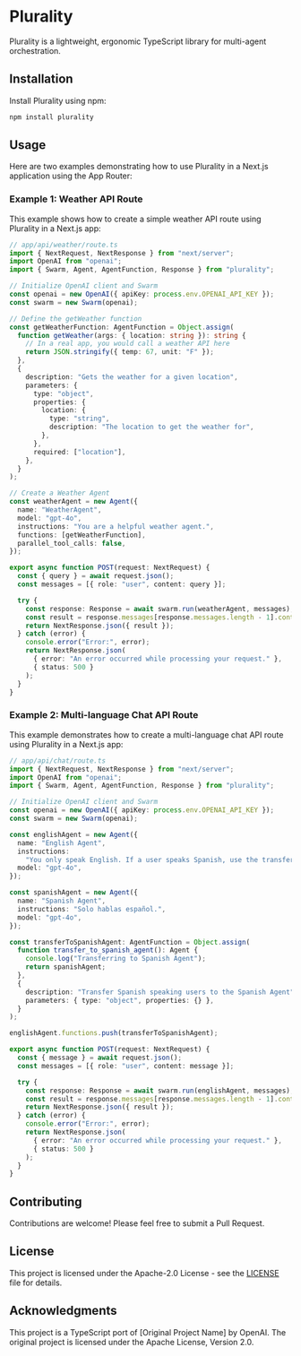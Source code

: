 # Plurality

Plurality is a lightweight, ergonomic TypeScript library for multi-agent orchestration.

## Installation

Install Plurality using npm:

```bash
npm install plurality
```

## Usage

Here are two examples demonstrating how to use Plurality in a Next.js application using the App Router:

### Example 1: Weather API Route

This example shows how to create a simple weather API route using Plurality in a Next.js app:

```typescript
// app/api/weather/route.ts
import { NextRequest, NextResponse } from "next/server";
import OpenAI from "openai";
import { Swarm, Agent, AgentFunction, Response } from "plurality";

// Initialize OpenAI client and Swarm
const openai = new OpenAI({ apiKey: process.env.OPENAI_API_KEY });
const swarm = new Swarm(openai);

// Define the getWeather function
const getWeatherFunction: AgentFunction = Object.assign(
  function getWeather(args: { location: string }): string {
    // In a real app, you would call a weather API here
    return JSON.stringify({ temp: 67, unit: "F" });
  },
  {
    description: "Gets the weather for a given location",
    parameters: {
      type: "object",
      properties: {
        location: {
          type: "string",
          description: "The location to get the weather for",
        },
      },
      required: ["location"],
    },
  }
);

// Create a Weather Agent
const weatherAgent = new Agent({
  name: "WeatherAgent",
  model: "gpt-4o",
  instructions: "You are a helpful weather agent.",
  functions: [getWeatherFunction],
  parallel_tool_calls: false,
});

export async function POST(request: NextRequest) {
  const { query } = await request.json();
  const messages = [{ role: "user", content: query }];

  try {
    const response: Response = await swarm.run(weatherAgent, messages);
    const result = response.messages[response.messages.length - 1].content;
    return NextResponse.json({ result });
  } catch (error) {
    console.error("Error:", error);
    return NextResponse.json(
      { error: "An error occurred while processing your request." },
      { status: 500 }
    );
  }
}
```

### Example 2: Multi-language Chat API Route

This example demonstrates how to create a multi-language chat API route using Plurality in a Next.js app:

```typescript
// app/api/chat/route.ts
import { NextRequest, NextResponse } from "next/server";
import OpenAI from "openai";
import { Swarm, Agent, AgentFunction, Response } from "plurality";

// Initialize OpenAI client and Swarm
const openai = new OpenAI({ apiKey: process.env.OPENAI_API_KEY });
const swarm = new Swarm(openai);

const englishAgent = new Agent({
  name: "English Agent",
  instructions:
    "You only speak English. If a user speaks Spanish, use the transfer_to_spanish_agent function.",
  model: "gpt-4o",
});

const spanishAgent = new Agent({
  name: "Spanish Agent",
  instructions: "Solo hablas español.",
  model: "gpt-4o",
});

const transferToSpanishAgent: AgentFunction = Object.assign(
  function transfer_to_spanish_agent(): Agent {
    console.log("Transferring to Spanish Agent");
    return spanishAgent;
  },
  {
    description: "Transfer Spanish speaking users to the Spanish Agent",
    parameters: { type: "object", properties: {} },
  }
);

englishAgent.functions.push(transferToSpanishAgent);

export async function POST(request: NextRequest) {
  const { message } = await request.json();
  const messages = [{ role: "user", content: message }];

  try {
    const response: Response = await swarm.run(englishAgent, messages);
    const result = response.messages[response.messages.length - 1].content;
    return NextResponse.json({ result });
  } catch (error) {
    console.error("Error:", error);
    return NextResponse.json(
      { error: "An error occurred while processing your request." },
      { status: 500 }
    );
  }
}
```

## Contributing

Contributions are welcome! Please feel free to submit a Pull Request.

## License

This project is licensed under the Apache-2.0 License - see the [LICENSE](LICENSE) file for details.

## Acknowledgments

This project is a TypeScript port of [Original Project Name] by OpenAI.
The original project is licensed under the Apache License, Version 2.0.
